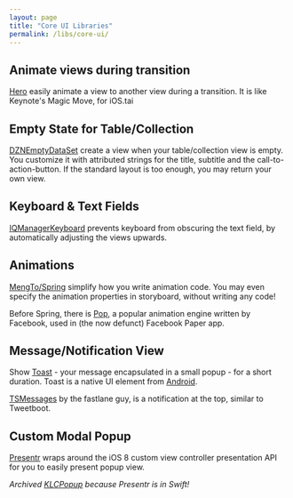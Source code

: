 ```yaml
---
layout: page
title: "Core UI Libraries"
permalink: /libs/core-ui/
---
```


## Animate views during transition

[Hero](https://github.com/lkzhao/Hero) easily animate a view to another view during a transition. It is like Keynote's Magic Move, for iOS.tai

## Empty State for Table/Collection

[DZNEmptyDataSet](https://github.com/dzenbot/DZNEmptyDataSet) create a view when your table/collection view is empty. You customize it with attributed strings for the title, subtitle and the call-to-action-button. If the standard layout is too enough, you may return your own view.

## Keyboard & Text Fields

[IQManagerKeyboard](https://github.com/hackiftekhar/IQKeyboardManager) prevents keyboard from obscuring the text field, by automatically adjusting the views upwards.

## Animations

[MengTo/Spring](https://github.com/MengTo/Spring) simplify how you write animation code. You may even specify the animation properties in storyboard, without writing any code!

Before Spring, there is [Pop](https://github.com/facebook/pop), a popular animation engine written by Facebook, used in (the now defunct) Facebook Paper app. 

## Message/Notification View

Show [Toast](https://github.com/scalessec/Toast) - your message encapsulated in a small popup - for a short duration. Toast is a native UI element from [Android](https://developer.android.com/guide/topics/ui/notifiers/toasts.html).

[TSMessages](https://github.com/KrauseFx/TSMessages) by the fastlane guy, is a notification at the top, similar to Tweetboot.

## Custom Modal Popup

[Presentr](https://github.com/IcaliaLabs/Presentr) wraps around the iOS 8 custom view controller presentation API for you to easily present popup view. 

_Archived [KLCPopup](https://github.com/jmascia/KLCPopup) because Presentr is in Swift!_